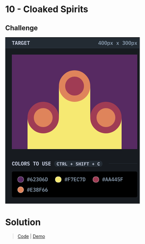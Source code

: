 # 10 - Cloaked Spirits

## Challenge
![Cloaked Spirits](./cloaked-spirits.png)

# Solution
> [Code](https://github.com/npranto/cssbattle/tree/main/battle-1/cloaked-spirits/index.html) |
> [Demo](https://npranto.github.io/cssbattle/battle-1/cloaked-spirits/)
